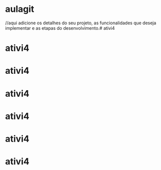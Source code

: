 # aulagit
//aqui adicione os detalhes do seu projeto, as funcionalidades que deseja implementar e
as etapas do desenvolvimento.# ativi4
# ativi4
# ativi4
# ativi4
# ativi4
# ativi4
# ativi4
